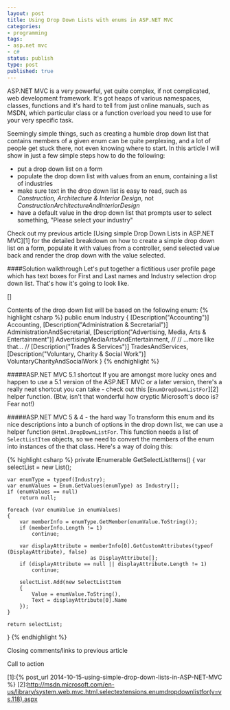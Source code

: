 ```yaml
---
layout: post
title: Using Drop Down Lists with enums in ASP.NET MVC
categories:
- programming
tags:
- asp.net mvc
- c#
status: publish
type: post
published: true
---
```

ASP.NET MVC is a very powerful, yet quite complex, if not complicated, web development framework.
It's got heaps of various namespaces, classes, functions and it's hard to tell from just online
manuals, such as MSDN, which particular class or a function overload you need to use for your very
specific task.

Seemingly simple things, such as creating a humble drop down list that contains members of a given
enum can be quite perplexing, and a lot of people get stuck there, not even knowing where to start.
In this article I will show in just a few simple steps how to do the following:

- put a drop down list on a form
- populate the drop down list with values from an enum, containing a list of industries
- make sure text in the drop down list is easy to read, such as _Construction, Architecture & Interior Design_, not _ConstructionArchitectureAndInteriorDesign_
- have a default value in the drop down list that prompts user to select something, "Please select your industry"

Check out my previous article [Using simple Drop Down Lists in ASP.NET MVC][1] for the detailed
breakdown on how to create a simple drop down list on a form, populate it with values from a
controller, send selected value back and render the drop down with the value selected.

####Solution walkthrough
Let's put together a fictitious user profile page which has text boxes for First and Last names and
Industry selection drop down list. That's how it's going to look like.

[]

Contents of the drop down list will be based on the following enum:
{% highlight csharp %}
public enum Industry
{
    [Description("Accounting")]
    Accounting,
    [Description("Administration & Secretarial")]
    AdministrationAndSecretarial,
    [Description("Advertising, Media, Arts & Entertainment")]
    AdvertisingMediaArtsAndEntertainment,
    //
    // ...more like that...
    //
    [Description("Trades & Services")]
    TradesAndServices,
    [Description("Voluntary, Charity & Social Work")]
    VoluntaryCharityAndSocialWork
}
{% endhighlight %}

#####ASP.NET MVC 5.1 shortcut
If you are amongst more lucky ones and happen to use a 5.1 version of the ASP.NET MVC or a later
version, there's a really neat shortcut you can take - check out this [`EnumDropDownListFor`][2]
helper function. (Btw, isn't that wonderful how cryptic Microsoft's doco is? Fear not!)

#####ASP.NET MVC 5 & 4 - the hard way
To transform this enum and its nice descriptions into a bunch of options in the drop down list, we
can use a helper function `@Html.DropDownListFor`. This function needs a list of `SelectListItem`
objects, so we need to convert the members of the enum into instances of the that class. Here's a
way of doing this:

{% highlight csharp %}
private IEnumerable<SelectListItem> GetSelectListItems()
{
    var selectList = new List<SelectListItem>();
    
    var enumType = typeof(Industry);
    var enumValues = Enum.GetValues(enumType) as Industry[];
    if (enumValues == null)
        return null;

    foreach (var enumValue in enumValues)
    {
        var memberInfo = enumType.GetMember(enumValue.ToString());
        if (memberInfo.Length != 1)
            continue;
        
        var displayAttribute = memberInfo[0].GetCustomAttributes(typeof (DisplayAttribute), false)
                               as DisplayAttribute[];
        if (displayAttribute == null || displayAttribute.Length != 1)
            continue;

        selectList.Add(new SelectListItem
        {
            Value = enumValue.ToString(),
            Text = displayAttribute[0].Name
        });
    }

    return selectList;
}
{% endhighlight %}

Closing comments/links to previous article

Call to action

[1]:{% post_url 2014-10-15-using-simple-drop-down-lists-in-ASP-NET-MVC %}
[2]:http://msdn.microsoft.com/en-us/library/system.web.mvc.html.selectextensions.enumdropdownlistfor(v=vs.118).aspx
